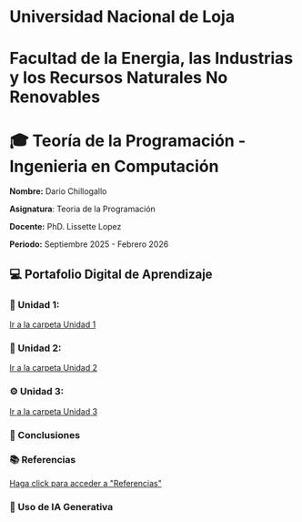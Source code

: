 # Universidad Nacional de Loja
# Facultad de la Energia, las Industrias y los Recursos Naturales No Renovables
# 🎓 Teoría de la Programación - Ingenieria en Computación 
**Nombre:** Dario Chillogallo  

**Asignatura**: Teoria de la Programación  

**Docente:** PhD. Lissette Lopez  

**Periodo:** Septiembre 2025 - Febrero 2026  


## 💻 Portafolio Digital de Aprendizaje 

### 🧩 Unidad 1:
[Ir a la carpeta Unidad 1](unidad1.md)


### 🔢 Unidad 2:
[Ir a la carpeta Unidad 2](unidad2.md)

### ⚙️ Unidad 3: 
[Ir a la carpeta Unidad 3](unidad3.md)


### 🧠 Conclusiones



### 📚 Referencias
[Haga click para acceder a "Referencias"](referencias.md)


### 🤖 Uso de IA Generativa

